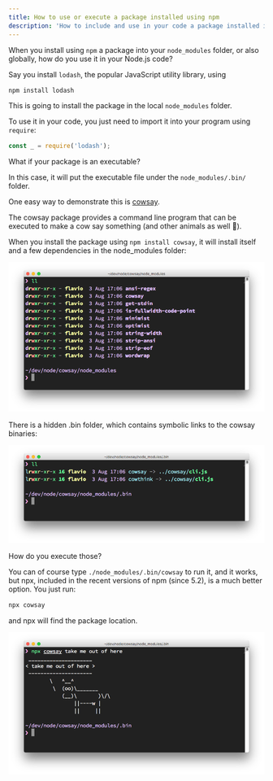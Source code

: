 ```yaml
---
title: How to use or execute a package installed using npm
description: 'How to include and use in your code a package installed in your node_modules folder'
---
```


When you install using `npm` a package into your `node_modules` folder, or also globally, how do you use it in your Node.js code?

Say you install `lodash`, the popular JavaScript utility library, using

```bash
npm install lodash
```

This is going to install the package in the local `node_modules` folder.

To use it in your code, you just need to import it into your program using `require`:

```js
const _ = require('lodash');
```

What if your package is an executable?

In this case, it will put the executable file under the `node_modules/.bin/` folder.

One easy way to demonstrate this is [cowsay](https://www.npmjs.com/package/cowsay).

The cowsay package provides a command line program that can be executed to make a cow say something (and other animals as well 🦊).

When you install the package using `npm install cowsay`, it will install itself and a few dependencies in the node_modules folder:

![The node_modules folder content](node_modules-content.png)

There is a hidden .bin folder, which contains symbolic links to the cowsay binaries:

![The binary files](binary-files.png)

How do you execute those?

You can of course type `./node_modules/.bin/cowsay` to run it, and it works, but npx, included in the recent versions of npm (since 5.2), is a much better option. You just run:

```bash
npx cowsay
```

and npx will find the package location.

![Cow says something](cow-say.png)
